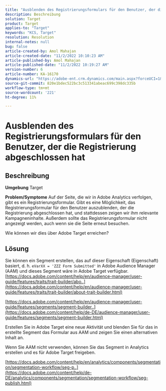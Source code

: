 ```yaml
---
title: "Ausblenden des Registrierungsformulars für den Benutzer, der die Registrierung abgeschlossen hat"
description: Beschreibung
solution: Target
product: Target
applies-to: "Target"
keywords: "KCS, Target"
resolution: Resolution
internal-notes: null
bug: false
article-created-by: Amol Mahajan
article-created-date: "11/2/2022 10:10:23 AM"
article-published-by: Amol Mahajan
article-published-date: "11/2/2022 10:19:27 AM"
version-number: 6
article-number: KA-16170
dynamics-url: "https://adobe-ent.crm.dynamics.com/main.aspx?forceUCI=1&pagetype=entityrecord&etn=knowledgearticle&id=5ae8778f-965a-ed11-9561-6045bd006a22"
source-git-commit: 820e1bdec522bc3c513341abeac699c398dc335b
workflow-type: tm+mt
source-wordcount: '221'
ht-degree: 11%

---
```


# Ausblenden des Registrierungsformulars für den Benutzer, der die Registrierung abgeschlossen hat

## Beschreibung

<b>Umgebung</b>
Target


<b>Problem/Symptome</b>
Auf der Seite, die wir in Adobe Analytics verfolgen, gibt es ein Registrierungsformular. Gibt es eine Möglichkeit, das Registrierungsformular für den Benutzer auszublenden, der die Registrierung abgeschlossen hat, und stattdessen zeigen wir ihm relevante Kampagneninhalte. Außerdem sollte das Registrierungsformular nicht angezeigt werden, auch wenn sie die Seite erneut besuchen.

Wie können wir dies über Adobe Target erreichen?


## Lösung

Sie können ein Segment erstellen, das auf dieser Eigenschaft (Eigenschaft) basiert, d. h. `eVarXX = 'ZZZ Form Submitted'` in Adobe Audience Manager (AAM) und dieses Segment wäre in Adobe Target verfügbar.<br>
[https://docs.adobe.com/content/help/en/audience-manager/user-guide/features/traits/trait-builder/abo..](https://docs.adobe.com/content/help/en/audience-manager/user-guide/features/traits/trait-builder/about-trait-builder.html)

[https://docs.adobe.com/content/help/en/audience-manager/user-guide/features/segments/segment-builder..](https://docs.adobe.com/content/help/de-DE/audience-manager/user-guide/features/segments/segment-builder.html)

Erstellen Sie in Adobe Target eine neue Aktivität und blenden Sie für das in erstellte Segment das Formular aus AAM und zeigen Sie einen alternativen Inhalt an.



Wenn Sie AAM nicht verwenden, können Sie das Segment in Analytics erstellen und es für Adobe Target freigeben.

[https://docs.adobe.com/content/help/en/analytics/components/segmentation/segmentation-workflow/seg-p..](https://docs.adobe.com/content/help/de-DE/analytics/components/segmentation/segmentation-workflow/seg-publish.html)

